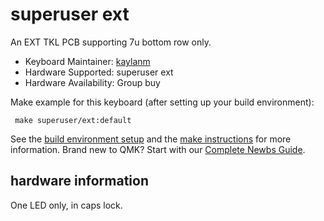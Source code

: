 # superuser ext

An EXT TKL PCB supporting 7u bottom row only.

* Keyboard Maintainer: [kaylanm](https://github.com/kaylanm)
* Hardware Supported: superuser ext
* Hardware Availability: Group buy

Make example for this keyboard (after setting up your build environment):

     make superuser/ext:default

See the [build environment setup](https://docs.qmk.fm/#/getting_started_build_tools) and the [make instructions](https://docs.qmk.fm/#/getting_started_make_guide) for more information. Brand new to QMK? Start with our [Complete Newbs Guide](https://docs.qmk.fm/#/newbs).

## hardware information

One LED only, in caps lock.
